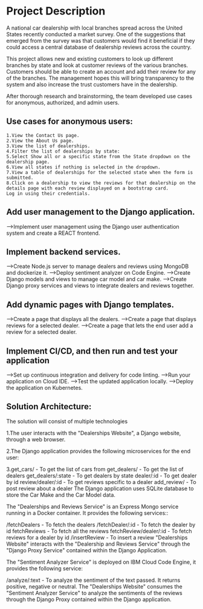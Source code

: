 # Project Description

A national car dealership with local branches spread across the United States recently conducted a market survey. One of the suggestions that emerged from the survey was that customers would find it beneficial if they could access a central database of dealership reviews across the country.

This project allows new and existing customers to look up different branches by state and look at customer reviews of the various branches. Customers should be able to create an account and add their review for any of the branches. The management hopes this will bring transparency to the system and also increase the trust customers have in the dealership.

After thorough research and brainstorming, the team developed use cases for anonymous, authorized, and admin users.

## Use cases for anonymous users:
	1.View the Contact Us page.
	2.View the About Us page.
	3.View the list of dealerships.
	4.Filter the list of dealerships by state:
	5.Select Show all or a specific state from the State dropdown on the dealership page.
	6.View all states if nothing is selected in the dropdown.
	7.View a table of dealerships for the selected state when the form is submitted.
	8.Click on a dealership to view the reviews for that dealership on the details page with each review displayed on a bootstrap card.
	Log in using their credentials.

## Add user management to the Django application.

-->Implement user management using the Django user authentication system and create a REACT frontend.

## Implement backend services.

-->Create Node.js server to manage dealers and reviews using MongoDB and dockerize it.
-->Deploy sentiment analyzer on Code Engine.
-->Create Django models and views to manage car model and car make.
-->Create Django proxy services and views to integrate dealers and reviews together.

## Add dynamic pages with Django templates.

-->Create a page that displays all the dealers.
-->Create a page that displays reviews for a selected dealer.
-->Create a page that lets the end user add a review for a selected dealer.

## Implement CI/CD, and then run and test your application

-->Set up continuous integration and delivery for code linting.
-->Run your application on Cloud IDE.
-->Test the updated application locally.
-->Deploy the application on Kubernetes.

## Solution Architecture:
The solution will consist of multiple technologies

1.The user interacts with the "Dealerships Website", a Django website, through a web browser.

2.The Django application provides the following microservices for the end user:

3.get_cars/ - To get the list of cars from
	get_dealers/ - To get the list of dealers
	get_dealers/:state - To get dealers by state
	dealer/:id - To get dealer by id
	review/dealer/:id - To get reviews specific to a dealer
	add_review/ - To post review about a dealer
	The Django application uses SQLite database to store the Car Make and the Car Model data.

The "Dealerships and Reviews Service" is an Express Mongo service running in a Docker container. It provides the following services::

/fetchDealers - To fetch the dealers
/fetchDealer/:id - To fetch the dealer by id
fetchReviews - To fetch all the reviews
fetchReview/dealer/:id - To fetch reviews for a dealer by id
/insertReview - To insert a review
"Dealerships Website" interacts with the "Dealership and Reviews Service" through the "Django Proxy Service" contained within the Django Application.

The "Sentiment Analyzer Service" is deployed on IBM Cloud Code Engine, it provides the following service:

/analyze/:text - To analyze the sentiment of the text passed. It returns positive, negative or neutral.
The "Dealerships Website" consumes the "Sentiment Analyzer Service" to analyze the sentiments of the reviews through the Django Proxy contained within the Django application.

